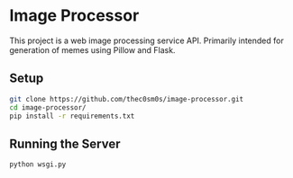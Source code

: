 # Image Processor

This project is a web image processing service API. Primarily intended for generation of memes using Pillow and Flask.

## Setup 

```sh
git clone https://github.com/thec0sm0s/image-processor.git
cd image-processor/
pip install -r requirements.txt
```

## Running the Server

```sh
python wsgi.py
```
